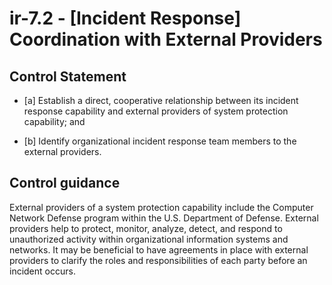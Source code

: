 # ir-7.2 - \[Incident Response\] Coordination with External Providers

## Control Statement

- \[a\] Establish a direct, cooperative relationship between its incident response capability and external providers of system protection capability; and

- \[b\] Identify organizational incident response team members to the external providers.

## Control guidance

External providers of a system protection capability include the Computer Network Defense program within the U.S. Department of Defense. External providers help to protect, monitor, analyze, detect, and respond to unauthorized activity within organizational information systems and networks. It may be beneficial to have agreements in place with external providers to clarify the roles and responsibilities of each party before an incident occurs.
